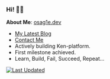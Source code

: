 ### Hi! 👋🏾 

**About Me**: [osag1e.dev](https://osag1e.dev/about)
- [My Latest Blog](https://osag1e.dev/posts)
- [Contact Me](https://contact.osag1e.dev/)
- Actively building Ken-platform.
- First milestone achieved. 
- Learn, Build, Fail, Succeed, Repeat...

[![Last Updated](https://img.shields.io/badge/Last%20Updated-September%2003%2C%202024-brightgreen)](https://github.com/osag1e/osag1e/)

